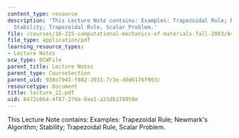 ```yaml
---
content_type: resource
description: 'This Lecture Note contains: Examples: Trapezoidal Rule; Newmark''s Algorithm;
  Stability; Trapezoidal Rule, Scalar Problem.'
file: /courses/16-225-computational-mechanics-of-materials-fall-2003/8472c6644f8727da9ae1a21db278958e_lecture_22.pdf
file_type: application/pdf
learning_resource_types:
- Lecture Notes
ocw_type: OCWFile
parent_title: Lecture Notes
parent_type: CourseSection
parent_uid: 930e7941-f882-2033-7c3e-d0d6176f903c
resourcetype: Document
title: lecture_22.pdf
uid: 8472c664-4f87-27da-9ae1-a21db278958e
---
```

This Lecture Note contains: Examples: Trapezoidal Rule; Newmark's Algorithm; Stability; Trapezoidal Rule, Scalar Problem.

